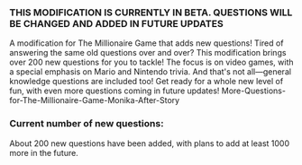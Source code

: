 ### THIS MODIFICATION IS CURRENTLY IN BETA. QUESTIONS WILL BE CHANGED AND ADDED IN FUTURE UPDATES
A modification for The Millionaire Game that adds new questions!
Tired of answering the same old questions over and over? 
This modification brings over 200 new questions for you to tackle! The focus is on video games, with a special emphasis on 
Mario and Nintendo trivia. And that's not all—general knowledge questions are included too! Get ready for a whole new level of fun, with even more questions coming in future updates! More-Questions-for-The-Millionaire-Game-Monika-After-Story

### Current number of new questions: 
About 200 new questions have been added, with plans to add at least 1000 more in the future.
